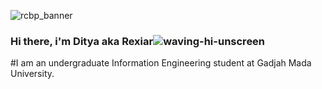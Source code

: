 ![rcbp_banner](https://user-images.githubusercontent.com/24343313/148791734-b86bee40-09ad-408b-bb97-0358cde9c14e.png)
### Hi there, i'm Ditya aka Rexiar![waving-hi-unscreen](https://user-images.githubusercontent.com/24343313/148794924-634e91f3-b843-41a2-9a86-a20085ee6d75.gif)
#I am an undergraduate Information Engineering student at Gadjah Mada University.

